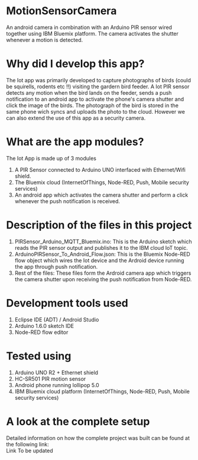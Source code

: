 # MotionSensorCamera
An android camera in combination with an Arduino PIR sensor wired together using IBM Bluemix platform. The camera activates the shutter whenever a motion is detected.

# Why did I develop this app?
The Iot app was primarily developed to capture photographs of birds (could be squirells, rodents etc !!) visiting the gardern bird feeder. A Iot PIR sensor detects any motion when the bird lands on the feeder, sends a push notification to an android app to activate the phone's camera shutter and click the image of the birds. The photograph of the bird is stored in the same phone wich syncs and uploads the photo to the cloud.
However we can also extend the use of this app as a security camera.

# What are the app modules?
The Iot App is made up of 3 modules
1. A PIR Sensor connected to Arduino UNO interfaced with Ethernet/Wifi shield.
2.  The Bluemix cloud (InternetOfThings, Node-RED, Push, Mobile security services)
3.  An android app which activates the camera shutter and perform a click whenever the push notification is received.

# Description of the files in this project
1. PIRSensor_Arduino_MQTT_Bluemix.ino:
  This is the Arduino sketch which reads the PIR sensor output and publishes it to the IBM cloud IoT topic.
2. ArduinoPIRSensor_To_Android_Flow.json:
  This is the Bluemix Node-RED flow object which wires the Iot device and the Ardroid device running the app through push notification.
3. Rest of the files:
  These files form the Ardroid camera app which triggers the camera shutter upon receiving the push notification from Node-RED.
  
# Development tools used 
1. Eclipse IDE (ADT) / Android Studio
2. Arduino 1.6.0 sketch IDE
3. Node-RED flow editor

# Tested using
1. Arduino UNO R2 + Ethernet shield
2. HC-SR501 PIR motion sensor
3. Android phone running lollipop 5.0
4. IBM Bluemix cloud platform (InternetOfThings, Node-RED, Push, Mobile security services)

# A look at the complete setup
Detailed information on how the complete project was built can be found at the following link:
<br/>Link To be updated
